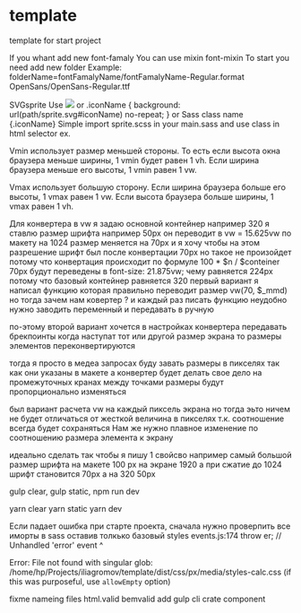 # template
template for start project

If you whant add new font-famaly 
You can use mixin font-mixin
To start you need add new folder
Example: 
folderName=fontFamalyName/fontFamalyName-Regular.format
OpenSans/OpenSans-Regular.ttf

SVGsprite 
Use 
<img src="path/sprite.svg#iconName">
or
.iconName {
    background: url(path/sprite.svg#iconName) no-repeat; 
}
or
Sass class name {.iconName}
Simple import sprite.scss in your main.sass and use class in html selector
ex.
<img class="iconName">



Vmin использует размер меньшей стороны. То есть если высота окна браузера меньше ширины, 1 vmin будет равен 1 vh. Если ширина браузера меньше его высоты, 1 vmin равен 1 vw.

Vmax использует большую сторону. Если ширина браузера больше его высоты, 1 vmax равен 1 vw. Если высота браузера больше ширины, 1 vmax равен 1 vh.

Для конвертера в vw 
я задаю основной контейнер например 320 
я ставлю размер шрифта например 50px он переводит в vw = 15.625vw
по макету на 1024 размер меняется на 70px и я хочу чтобы на этом разрешение шрифт был после конвертации 70px 
но такое не произойдет потому что конвертация происходит по формуле 100 * $n / $conteiner
70px будут переведены в     font-size: 21.875vw; чему равняется 224px
потому что базовый контейнер равняется 320
первый вариант я написал функцию которая правильно переводит размер vw(70, $_mmd)
но тогда зачем нам ковертер ? 
и каждый раз писать функцию неудобно нужно заводить переменный и передавать в ручную 

по-этому второй вариант 
хочется в настройках конвертера передавать брекпоинты когда наступат тот или другой размер экрана то размеры элементов переконвертируются 

тогда я просто в медеа запросах буду завать размеры в пикселях так как они указаны в макете 
а конвертер будет делать свое дело
на промежуточных кранах между точками размеры будут пропорционально изменяться

был вариант расчета vw на каждый пиксель экрана но тогда эьто ничем не будет отличаться от жесткой величина в пикселях т.к. соотношение всегда будет сохраняться 
Нам же нужно плавное изменение по соотношению размера элемента к экрану 

идеально сделать так чтобы я пишу 1 свойсво например самый большой размер шрифта на макете 100 px на экране 1920
а при сжатие до 1024 шрифт становится 70px 
а на 320 50px


gulp clear, 
gulp static, 
npm run dev

yarn clear
yarn static
yarn dev


Если падает ошибка при старте проекта, сначала нужно проверпить все иморты в sass оставив толкько базовый styles
events.js:174
      throw er; // Unhandled 'error' event
      ^

Error: File not found with singular glob: /home/hp/Projects/iliagromov/template/dist/css/px/media/styles-calc.css (if this was purposeful, use `allowEmpty` option)

fixme 
nameing files
html.valid
bemvalid
add
gulp cli crate component